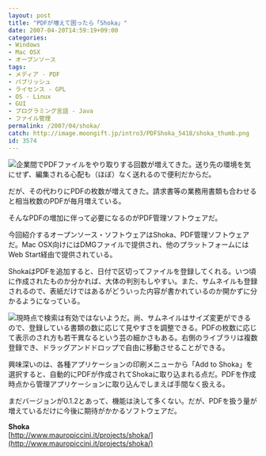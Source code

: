 ```yaml
---
layout: post
title: "PDFが増えて困ったら「Shoka」"
date: 2007-04-20T14:59:19+09:00
categories:
- Windows
- Mac OSX
- オープンソース
tags: 
- メディア - PDF
- パブリッシュ
- ライセンス - GPL
- OS - Linux
- GUI
- プログラミング言語 - Java
- ファイル管理
permalink: /2007/04/shoka/
catch: http://image.moongift.jp/intro3/PDFShoka_5418/shoka_thumb.png
id: 3574
---
```

[![](http://image.moongift.jp/intro3/PDFShoka_5418/Screenshot_3_thumb1.png)](http://image.moongift.jp/intro3/PDFShoka_5418/Screenshot_33.png)企業間でPDFファイルをやり取りする回数が増えてきた。送り先の環境を気にせず、編集される心配も（ほぼ）なく送れるので便利だからだ。   
  
だが、その代わりにPDFの枚数が増えてきた。請求書等の業務用書類も合わせると相当枚数のPDFが毎月増えている。   
  
そんなPDFの増加に伴って必要になるのがPDF管理ソフトウェアだ。   
  
今回紹介するオープンソース・ソフトウェアはShoka、PDF管理ソフトウェアだ。Mac OSX向けにはDMGファイルで提供され、他のプラットフォームにはWeb Start経由で提供されている。   
  
<!--more-->  
  
ShokaはPDFを追加すると、日付で区切ってファイルを登録してくれる。いつ頃に作成されたものか分かれば、大体の判別もしやすい。また、サムネイルも登録されるので、表紙だけではあるがどういった内容が書かれているのか開かずに分かるようになっている。   
  
[![](http://image.moongift.jp/intro3/PDFShoka_5418/shoka_thumb.png)](http://image.moongift.jp/intro3/PDFShoka_5418/shoka2.png)現時点で検索は有効ではないようだ。尚、サムネイルはサイズ変更ができるので、登録している書類の数に応じて見やすさを調整できる。PDFの枚数に応じて表示のされ方も若干異なるという芸の細かさもある。右側のライブラリは複数登録でき、ドラッグアンドドロップで自由に移動させることができる。   
  
興味深いのは、各種アプリケーションの印刷メニューから「Add to Shoka」を選択すると、自動的にPDFが作成されてShokaに取り込まれる点だ。PDFを作成時点から管理アプリケーションに取り込んでしまえば手間なく扱える。   
  
まだバージョンが0.1.2とあって、機能は決して多くない。だが、PDFを扱う量が増えているだけに今後に期待がかかるソフトウェアだ。   
  
**Shoka**  
[http://www.mauropiccini.it/projects/shoka/](http://www.mauropiccini.it/projects/shoka/)